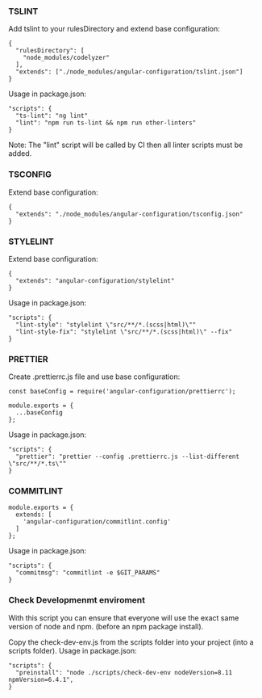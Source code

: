 ### TSLINT

Add tslint to your rulesDirectory and extend base configuration:

```
{
  "rulesDirectory": [
    "node_modules/codelyzer"
  ],
  "extends": ["./node_modules/angular-configuration/tslint.json"]
}
```
Usage in package.json:
```
"scripts": {
  "ts-lint": "ng lint"
  "lint": "npm run ts-lint && npm run other-linters"
}
```
Note:
The "lint" script will be called by CI then all linter scripts must be added.

### TSCONFIG

Extend base configuration:

```
{
  "extends": "./node_modules/angular-configuration/tsconfig.json"
}
```

### STYLELINT

Extend base configuration:

```
{
  "extends": "angular-configuration/stylelint"
}
```
Usage in package.json:
```
"scripts": {
  "lint-style": "stylelint \"src/**/*.(scss|html)\""
  "lint-style-fix": "stylelint \"src/**/*.(scss|html)\" --fix"
}
```

### PRETTIER

Create .prettierrc.js file and use base configuration:

```
const baseConfig = require('angular-configuration/prettierrc');

module.exports = {
  ...baseConfig
};

```
Usage in package.json:
```
"scripts": {
  "prettier": "prettier --config .prettierrc.js --list-different \"src/**/*.ts\""
}
```

### COMMITLINT

```
module.exports = {
  extends: [
    'angular-configuration/commitlint.config'
  ]
};
```
Usage in package.json:
```
"scripts": {
  "commitmsg": "commitlint -e $GIT_PARAMS"
}
```

### Check Developmenmt enviroment

With this script you can ensure that everyone will use the exact same version of node and npm.
(before an npm package install).

Copy the check-dev-env.js from the scripts folder into your project (into a scripts folder).
Usage in package.json:
```
"scripts": {
  "preinstall": "node ./scripts/check-dev-env nodeVersion=8.11 npmVersion=6.4.1",
}
```

